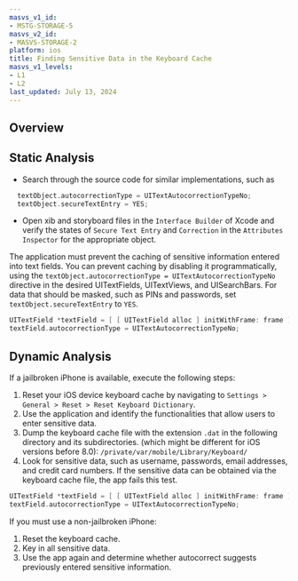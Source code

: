 ```yaml
---
masvs_v1_id:
- MSTG-STORAGE-5
masvs_v2_id:
- MASVS-STORAGE-2
platform: ios
title: Finding Sensitive Data in the Keyboard Cache
masvs_v1_levels:
- L1
- L2
last_updated: July 13, 2024
---
```


## Overview

## Static Analysis

- Search through the source code for similar implementations, such as

```objectivec
  textObject.autocorrectionType = UITextAutocorrectionTypeNo;
  textObject.secureTextEntry = YES;
```

- Open xib and storyboard files in the `Interface Builder` of Xcode and verify the states of `Secure Text Entry` and `Correction` in the `Attributes Inspector` for the appropriate object.

The application must prevent the caching of sensitive information entered into text fields. You can prevent caching by disabling it programmatically, using the `textObject.autocorrectionType = UITextAutocorrectionTypeNo` directive in the desired UITextFields, UITextViews, and UISearchBars. For data that should be masked, such as PINs and passwords, set `textObject.secureTextEntry` to `YES`.

```objectivec
UITextField *textField = [ [ UITextField alloc ] initWithFrame: frame ];
textField.autocorrectionType = UITextAutocorrectionTypeNo;
```

## Dynamic Analysis

If a jailbroken iPhone is available, execute the following steps:

1. Reset your iOS device keyboard cache by navigating to `Settings > General > Reset > Reset Keyboard Dictionary`.
2. Use the application and identify the functionalities that allow users to enter sensitive data.
3. Dump the keyboard cache file with the extension `.dat` in the following directory and its subdirectories. (which might be different for iOS versions before 8.0):
`/private/var/mobile/Library/Keyboard/`
4. Look for sensitive data, such as username, passwords, email addresses, and credit card numbers. If the sensitive data can be obtained via the keyboard cache file, the app fails this test.

```objectivec
UITextField *textField = [ [ UITextField alloc ] initWithFrame: frame ];
textField.autocorrectionType = UITextAutocorrectionTypeNo;
```

If you must use a non-jailbroken iPhone:

1. Reset the keyboard cache.
2. Key in all sensitive data.
3. Use the app again and determine whether autocorrect suggests previously entered sensitive information.

